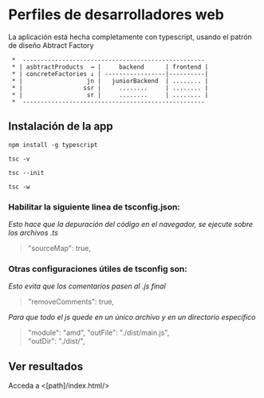 # Perfiles de desarrolladores web

La aplicación está hecha completamente con typescript, usando el patrón de diseño Abtract Factory

```
 *  ---------------------------------------------------
 * | asbtractProducts  → |     backend      | frontend |
 * | concreteFactories ↓ | -----------------|----------|
 * |                  jn |   juniorBackend  | ........ |
 * |                 ssr |     ........     | ........ |
 * |                  sr |     ........     | ........ |
 *  ---------------------------------------------------
```

## Instalación de la app

```
npm install -g typescript

tsc -v

tsc --init

tsc -w 
```

### Habilitar la siguiente linea de tsconfig.json: 

*Esto hace que la depuración del código en el navegador, se ejecute sobre los archivos .ts*
> "sourceMap": true,

### Otras configuraciones útiles de tsconfig son: 

*Esto evita que los comentarios pasen al .js final*
> "removeComments": true, 

*Para que todo el js quede en un único archivo y en un directorio específico*
> "module": "amd",
> "outFile": "./dist/main.js",                          
> "outDir": "./dist/",  

## Ver resultados

Acceda a <[path]/index.html/>
